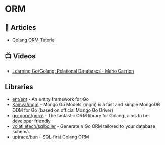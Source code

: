 # ORM

## 📕 Articles
- [Golang ORM Tutorial](https://tutorialedge.net/golang/golang-orm-tutorial/)
## 📺 Videos
- [Learning Go/Golang: Relational Databases - Mario Carrion](https://www.youtube.com/playlist?list=PL7yAAGMOat_EgwoQTvNUflrYL_4qzdB7f)

## Libraries
- [ent/ent](https://github.com/ent/ent) - An entity framework for Go
- [Kamva/mgm](https://github.com/Kamva/mgm) - Mongo Go Models (mgm) is a fast and simple MongoDB ODM for Go (based on official Mongo Go Driver)
- [go-gorm/gorm](https://github.com/go-gorm/gorm) - The fantastic ORM library for Golang, aims to be developer friendly
- [volatiletech/sqlboiler](https://github.com/volatiletech/sqlboiler) - Generate a Go ORM tailored to your database schema.
- [uptrace/bun](https://github.com/uptrace/bun) - SQL-first Golang ORM